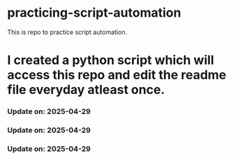# practicing-script-automation
This is repo to practice script automation.
# I created a python script which will access this repo and edit the readme file everyday atleast once.

### Update on: 2025-04-29
### Update on: 2025-04-29
### Update on: 2025-04-29